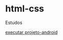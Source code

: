 # html-css
 Estudos
 
 <a href="https://higorjesus.github.io/projeto-android">executar projeto-android</a> 
